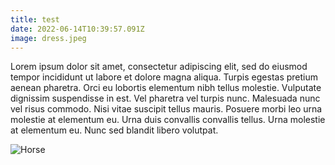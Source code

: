 ```yaml
---
title: test
date: 2022-06-14T10:39:57.091Z
image: dress.jpeg
---
```

Lorem ipsum dolor sit amet, consectetur adipiscing elit, sed do eiusmod tempor incididunt ut labore et dolore magna aliqua. Turpis egestas pretium aenean pharetra. Orci eu lobortis elementum nibh tellus molestie. Vulputate dignissim suspendisse in est. Vel pharetra vel turpis nunc. Malesuada nunc vel risus commodo. Nisi vitae suscipit tellus mauris. Posuere morbi leo urna molestie at elementum eu. Urna duis convallis convallis tellus. Urna molestie at elementum eu. Nunc sed blandit libero volutpat.



![Horse](https://www.thesprucepets.com/thmb/KYaXBSM013GnZ2jEZJnX4a9oIsU=/3865x2174/smart/filters:no_upscale()/horse-galloping-in-grass-688899769-587673275f9b584db3a44cdf.jpg "Horse")
